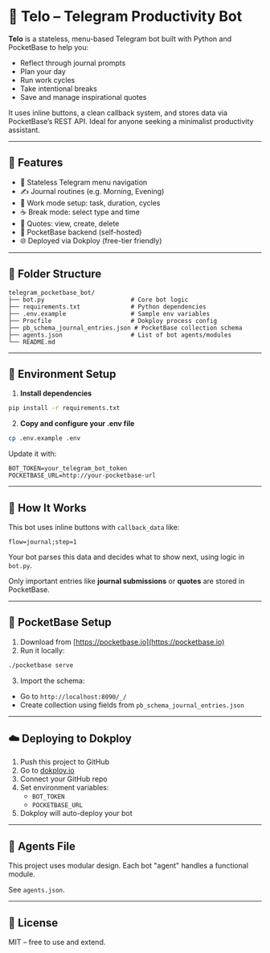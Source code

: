 # 🧠 Telo – Telegram Productivity Bot

**Telo** is a stateless, menu-based Telegram bot built with Python and PocketBase to help you:

- Reflect through journal prompts
- Plan your day
- Run work cycles
- Take intentional breaks
- Save and manage inspirational quotes

It uses inline buttons, a clean callback system, and stores data via PocketBase’s REST API. Ideal for anyone seeking a minimalist productivity assistant.

---

## 🚀 Features

- 🧭 Stateless Telegram menu navigation
- ✍️ Journal routines (e.g. Morning, Evening)
- 💼 Work mode setup: task, duration, cycles
- ☕ Break mode: select type and time
- 💬 Quotes: view, create, delete
- 🔌 PocketBase backend (self-hosted)
- 🌐 Deployed via Dokploy (free-tier friendly)

---

## 📂 Folder Structure

```
telegram_pocketbase_bot/
├── bot.py                        # Core bot logic
├── requirements.txt              # Python dependencies
├── .env.example                  # Sample env variables
├── Procfile                      # Dokploy process config
├── pb_schema_journal_entries.json # PocketBase collection schema
├── agents.json                   # List of bot agents/modules
└── README.md
```

---

## 🔧 Environment Setup

1. **Install dependencies**

```bash
pip install -r requirements.txt
```

2. **Copy and configure your .env file**

```bash
cp .env.example .env
```

Update it with:

```env
BOT_TOKEN=your_telegram_bot_token
POCKETBASE_URL=http://your-pocketbase-url
```

---

## 🧠 How It Works

This bot uses inline buttons with `callback_data` like:

```
flow=journal;step=1
```

Your bot parses this data and decides what to show next, using logic in `bot.py`.

Only important entries like **journal submissions** or **quotes** are stored in PocketBase.

---

## 💾 PocketBase Setup

1. Download from [https://pocketbase.io](https://pocketbase.io)
2. Run it locally:

```bash
./pocketbase serve
```

3. Import the schema:

- Go to `http://localhost:8090/_/`
- Create collection using fields from `pb_schema_journal_entries.json`

---

## ☁️ Deploying to Dokploy

1. Push this project to GitHub
2. Go to [dokploy.io](https://dokploy.io)
3. Connect your GitHub repo
4. Set environment variables:
   - `BOT_TOKEN`
   - `POCKETBASE_URL`
5. Dokploy will auto-deploy your bot

---

## 🤖 Agents File

This project uses modular design. Each bot "agent" handles a functional module.

See `agents.json`.

---

## 📄 License

MIT – free to use and extend.
